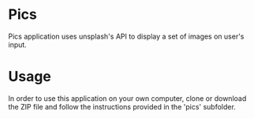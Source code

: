 # Pics
Pics application uses unsplash's API to display a set of images on user's input.

# Usage
In order to use this application on your own computer, clone or download the ZIP file and follow the instructions provided in the 'pics' subfolder.
